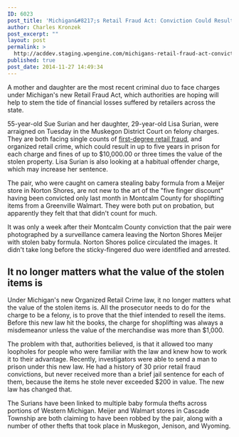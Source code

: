```yaml
---
ID: 6023
post_title: 'Michigan&#8217;s Retail Fraud Act: Conviction Could Result in Prison Time'
author: Charles Kronzek
post_excerpt: ""
layout: post
permalink: >
  http://acddev.staging.wpengine.com/michigans-retail-fraud-act-conviction-result-prison-time.html
published: true
post_date: 2014-11-27 14:49:34
---
```

A mother and daughter are the most recent criminal duo to face charges under Michigan's new Retail Fraud Act, which authorities are hoping will help to stem the tide of financial losses suffered by retailers across the state.<!--more-->

55-year-old Sue Surian and her daughter, 29-year-old Lisa Surian, were arraigned on Tuesday in the Muskegon District Court on felony charges. They are both facing single counts of <a href="http://acddev.staging.wpengine.com/theft-charges.html" target="_blank">first-degree retail fraud</a>, and organized retail crime, which could result in up to five years in prison for each charge and fines of up to $10,000.00 or three times the value of the stolen property. Lisa Surian is also looking at a habitual offender charge, which may increase her sentence.

The pair, who were caught on camera stealing baby formula from a Meijer store in Norton Shores, are not new to the art of the "five finger discount" having been convicted only last month in Montcalm County for shoplifting items from a Greenville Walmart. They were both put on probation, but apparently they felt that that didn't count for much.

It was only a week after their Montcalm County conviction that the pair were photographed by a surveillance camera leaving the Norton Shores Meijer with stolen baby formula. Norton Shores police circulated the images. It didn't take long before the sticky-fingered duo were identified and arrested.

<h2>It no longer matters what the value of the stolen items is</h2>

Under Michigan's new Organized Retail Crime law, it no longer matters what the value of the stolen items is. All the prosecutor needs to do for the charge to be a felony, is to prove that the thief intended to resell the items. Before this new law hit the books, the charge for shoplifting was always a misdemeanor unless the value of the merchandise was more than $1,000.

The problem with that, authorities believed, is that it allowed too many loopholes for people who were familiar with the law and knew how to work it to their advantage. Recently, investigators were able to send a man to prison under this new law. He had a history of 30 prior retail fraud convictions, but never received more than a brief jail sentence for each of them, because the items he stole never exceeded $200 in value. The new law has changed that.

The Surians have been linked to multiple baby formula thefts across portions of Western Michigan. Meijer and Walmart stores in Cascade Township are both claiming to have been robbed by the pair, along with a number of other thefts that took place in Muskegon, Jenison, and Wyoming.